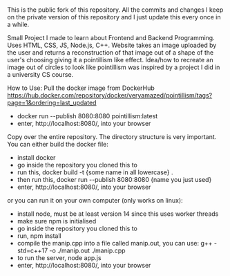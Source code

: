 #
This is the public fork of this repository. All the commits and changes I keep on the private version of this repository and I just update this every once in a while.

Small Project I made to learn about Frontend and Backend Programming. Uses HTML, CSS, JS, Node.js, C++. Website takes an image uploaded by the user and returns a reconstruction of that image out of a shape of the user's choosing giving it a pointillism like effect. Idea/how to recreate an image out of circles to look like pointillism was inspired by a project I did in a university CS course. 

How to Use:
Pull the docker image from DockerHub https://hub.docker.com/repository/docker/veryamazed/pointillism/tags?page=1&ordering=last_updated
- docker run --publish 8080:8080 pointillism:latest
- enter, http://localhost:8080/, into your browser

Copy over the entire repository. The directory structure is very important.
You can either build the docker file:
- install docker
- go inside the repository you cloned this to
- run this, docker build -t {some name in all lowercase} .
- then run this, docker run --publish 8080:8080 {name you just used}
- enter, http://localhost:8080/, into your browser

or you can run it on your own computer (only works on linux):
- install node, must be at least version 14 since this uses worker threads
- make sure npm is initialised
- go inside the repository you cloned this to
- run, npm install
- compile the manip.cpp into a file called manip.out, you can use: g++ -std=c++17 -o ./manip.out ./manip.cpp
- to run the server, node app.js
- enter, http://localhost:8080/, into your browser
